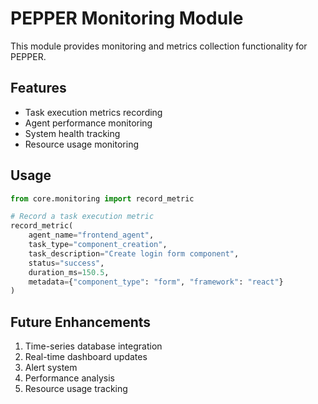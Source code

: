 # PEPPER Monitoring Module

This module provides monitoring and metrics collection functionality for PEPPER.

## Features

- Task execution metrics recording
- Agent performance monitoring
- System health tracking
- Resource usage monitoring

## Usage

```python
from core.monitoring import record_metric

# Record a task execution metric
record_metric(
    agent_name="frontend_agent",
    task_type="component_creation",
    task_description="Create login form component",
    status="success",
    duration_ms=150.5,
    metadata={"component_type": "form", "framework": "react"}
)
```

## Future Enhancements

1. Time-series database integration
2. Real-time dashboard updates
3. Alert system
4. Performance analysis
5. Resource usage tracking 
